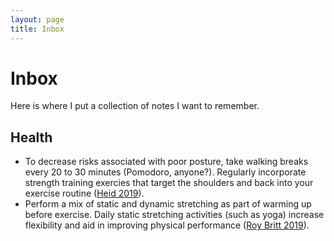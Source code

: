 ```yaml
---
layout: page
title: Inbox
---
```


# Inbox

Here is where I put a collection of notes I want to remember.

## Health

* To decrease risks associated with poor posture, take walking breaks every 20 to 30 minutes (Pomodoro, anyone?). Regularly incorporate strength training exercies that target the shoulders and back into your exercise routine ([Heid 2019](https://elemental.medium.com/good-posture-matters-even-more-than-you-think-fac02fd575ad)).
* Perform a mix of static and dynamic stretching as part of warming up before exercise. Daily static stretching activities (such as yoga) increase flexibility and aid in improving physical performance ([Roy Britt 2019](https://elemental.medium.com/does-stretching-do-any-good-ec085a8ddd90)).
